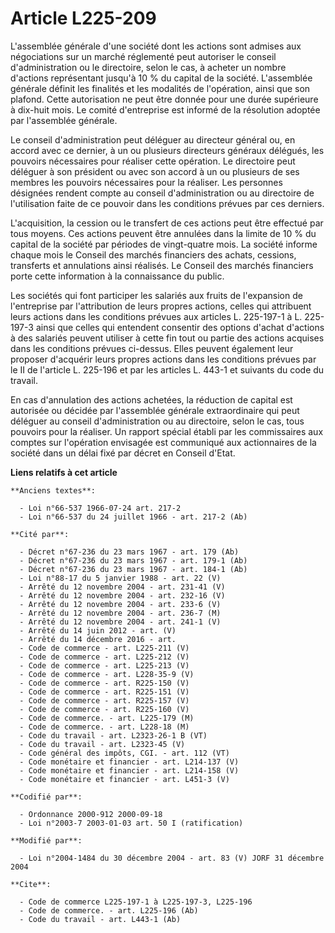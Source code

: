 # Article L225-209

L'assemblée générale d'une société dont les actions sont admises aux négociations sur un marché réglementé peut autoriser le
conseil d'administration ou le directoire, selon le cas, à acheter un nombre d'actions représentant jusqu'à 10 % du capital
de la société. L'assemblée générale définit les finalités et les modalités de l'opération, ainsi que son plafond. Cette
autorisation ne peut être donnée pour une durée supérieure à dix-huit mois. Le comité d'entreprise est informé de la
résolution adoptée par l'assemblée générale.

Le conseil d'administration peut déléguer au directeur général ou, en accord avec ce dernier, à un ou plusieurs directeurs
généraux délégués, les pouvoirs nécessaires pour réaliser cette opération. Le directoire peut déléguer à son président ou
avec son accord à un ou plusieurs de ses membres les pouvoirs nécessaires pour la réaliser. Les personnes désignées rendent
compte au conseil d'administration ou au directoire de l'utilisation faite de ce pouvoir dans les conditions prévues par ces
derniers.

L'acquisition, la cession ou le transfert de ces actions peut être effectué par tous moyens. Ces actions peuvent être
annulées dans la limite de 10 % du capital de la société par périodes de vingt-quatre mois. La société informe chaque mois le
Conseil des marchés financiers des achats, cessions, transferts et annulations ainsi réalisés. Le Conseil des marchés
financiers porte cette information à la connaissance du public.

Les sociétés qui font participer les salariés aux fruits de l'expansion de l'entreprise par l'attribution de leurs propres
actions, celles qui attribuent leurs actions dans les conditions prévues aux articles L. 225-197-1 à L. 225-197-3 ainsi que
celles qui entendent consentir des options d'achat d'actions à des salariés peuvent utiliser à cette fin tout ou partie des
actions acquises dans les conditions prévues ci-dessus. Elles peuvent également leur proposer d'acquérir leurs propres
actions dans les conditions prévues par le II de l'article L. 225-196 et par les articles L. 443-1 et suivants du code du
travail.

En cas d'annulation des actions achetées, la réduction de capital est autorisée ou décidée par l'assemblée générale
extraordinaire qui peut déléguer au conseil d'administration ou au directoire, selon le cas, tous pouvoirs pour la réaliser.
Un rapport spécial établi par les commissaires aux comptes sur l'opération envisagée est communiqué aux actionnaires de la
société dans un délai fixé par décret en Conseil d'Etat.

**Liens relatifs à cet article**

	**Anciens textes**:

	  - Loi n°66-537 1966-07-24 art. 217-2
	  - Loi n°66-537 du 24 juillet 1966 - art. 217-2 (Ab)

	**Cité par**:

	  - Décret n°67-236 du 23 mars 1967 - art. 179 (Ab)
	  - Décret n°67-236 du 23 mars 1967 - art. 179-1 (Ab)
	  - Décret n°67-236 du 23 mars 1967 - art. 184-1 (Ab)
	  - Loi n°88-17 du 5 janvier 1988 - art. 22 (V)
	  - Arrêté du 12 novembre 2004 - art. 231-41 (V)
	  - Arrêté du 12 novembre 2004 - art. 232-16 (V)
	  - Arrêté du 12 novembre 2004 - art. 233-6 (V)
	  - Arrêté du 12 novembre 2004 - art. 236-7 (M)
	  - Arrêté du 12 novembre 2004 - art. 241-1 (V)
	  - Arrêté du 14 juin 2012 - art. (V)
	  - Arrêté du 14 décembre 2016 - art.
	  - Code de commerce - art. L225-211 (V)
	  - Code de commerce - art. L225-212 (V)
	  - Code de commerce - art. L225-213 (V)
	  - Code de commerce - art. L228-35-9 (V)
	  - Code de commerce - art. R225-150 (V)
	  - Code de commerce - art. R225-151 (V)
	  - Code de commerce - art. R225-157 (V)
	  - Code de commerce - art. R225-160 (V)
	  - Code de commerce. - art. L225-179 (M)
	  - Code de commerce. - art. L228-18 (M)
	  - Code du travail - art. L2323-26-1 B (VT)
	  - Code du travail - art. L2323-45 (V)
	  - Code général des impôts, CGI. - art. 112 (VT)
	  - Code monétaire et financier - art. L214-137 (V)
	  - Code monétaire et financier - art. L214-158 (V)
	  - Code monétaire et financier - art. L451-3 (V)

	**Codifié par**:

	  - Ordonnance 2000-912 2000-09-18
	  - Loi n°2003-7 2003-01-03 art. 50 I (ratification)

	**Modifié par**:

	  - Loi n°2004-1484 du 30 décembre 2004 - art. 83 (V) JORF 31 décembre 2004

	**Cite**:

	  - Code de commerce L225-197-1 à L225-197-3, L225-196
	  - Code de commerce. - art. L225-196 (Ab)
	  - Code du travail - art. L443-1 (Ab)
